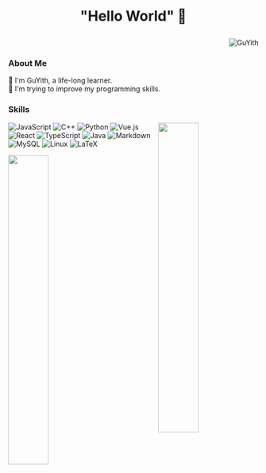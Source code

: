 <H1>
  <p align="center"> "Hello World" 🎇 </p>
</H1>

<p align="right"> <img src="https://komarev.com/ghpvc/?username=GuYith&color=green&style=flat-square" alt="GuYith" /> </p>


### About Me
👋 I'm GuYith, a life-long learner.\
🌱 I'm trying to improve my programming skills.


### Skills
<img align="right" width="40%" style="marign: 20px" src="https://github.com/GuYith/GuYith/assets/48597370/b06a5a0a-a7d3-4a01-937a-bbd3b624865f"/>

![JavaScript](https://img.shields.io/badge/javascript-%23323330.svg?style=for-the-badge&logo=javascript&logoColor=%23F7DF1E)
![C++](https://img.shields.io/badge/c++-%2300599C.svg?style=for-the-badge&logo=c%2B%2B&logoColor=white)
![Python](https://img.shields.io/badge/python-3670A0?style=for-the-badge&logo=python&logoColor=ffdd54)
![Vue.js](https://img.shields.io/badge/vuejs-%2335495e.svg?style=for-the-badge&logo=vuedotjs&logoColor=%234FC08D)
![React](https://img.shields.io/badge/react-%2320232a.svg?style=for-the-badge&logo=react&logoColor=%2361DAFB)
![TypeScript](https://img.shields.io/badge/typescript-%23007ACC.svg?style=for-the-badge&logo=typescript&logoColor=white)
![Java](https://img.shields.io/badge/java-%23ED8B00.svg?style=for-the-badge&logo=openjdk&logoColor=white)
![Markdown](https://img.shields.io/badge/markdown-%23000000.svg?style=for-the-badge&logo=markdown&logoColor=white)
![MySQL](https://img.shields.io/badge/mysql-%2300f.svg?style=for-the-badge&logo=mysql&logoColor=white)
![Linux](https://img.shields.io/badge/Linux-FCC624?style=for-the-badge&logo=linux&logoColor=black)
![LaTeX](https://img.shields.io/badge/latex-%23008080.svg?style=for-the-badge&logo=latex&logoColor=white)

<img align="left" width="40%" src="https://github-readme-stats.vercel.app/api/top-langs/?username=GuYith&layout=donut"/>





